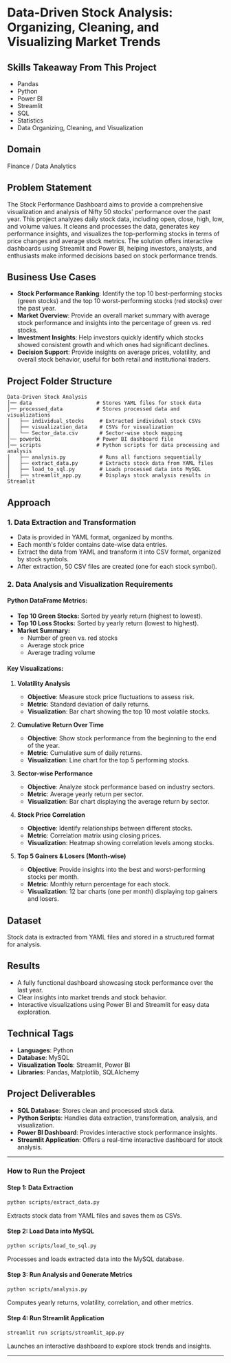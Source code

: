 # Data-Driven Stock Analysis: Organizing, Cleaning, and Visualizing Market Trends

## Skills Takeaway From This Project
- Pandas
- Python
- Power BI
- Streamlit
- SQL
- Statistics
- Data Organizing, Cleaning, and Visualization

## Domain
Finance / Data Analytics

## Problem Statement
The Stock Performance Dashboard aims to provide a comprehensive visualization and analysis of Nifty 50 stocks' performance over the past year. This project analyzes daily stock data, including open, close, high, low, and volume values. It cleans and processes the data, generates key performance insights, and visualizes the top-performing stocks in terms of price changes and average stock metrics. The solution offers interactive dashboards using Streamlit and Power BI, helping investors, analysts, and enthusiasts make informed decisions based on stock performance trends.

## Business Use Cases
- **Stock Performance Ranking**: Identify the top 10 best-performing stocks (green stocks) and the top 10 worst-performing stocks (red stocks) over the past year.
- **Market Overview**: Provide an overall market summary with average stock performance and insights into the percentage of green vs. red stocks.
- **Investment Insights**: Help investors quickly identify which stocks showed consistent growth and which ones had significant declines.
- **Decision Support**: Provide insights on average prices, volatility, and overall stock behavior, useful for both retail and institutional traders.

## Project Folder Structure
```
Data-Driven Stock Analysis
│── data                     # Stores YAML files for stock data
│── processed_data           # Stores processed data and visualizations
│   ├── individual_stocks     # Extracted individual stock CSVs
│   ├── visualization_data    # CSVs for visualization
│   └── Sector_data.csv       # Sector-wise stock mapping
│── powerbi                  # Power BI dashboard file
│── scripts                  # Python scripts for data processing and analysis
│   ├── analysis.py           # Runs all functions sequentially
│   ├── extract_data.py       # Extracts stock data from YAML files
│   ├── load_to_sql.py        # Loads processed data into MySQL
│   ├── streamlit_app.py      # Displays stock analysis results in Streamlit
```

## Approach
### 1. Data Extraction and Transformation
- Data is provided in YAML format, organized by months.
- Each month's folder contains date-wise data entries.
- Extract the data from YAML and transform it into CSV format, organized by stock symbols.
- After extraction, 50 CSV files are created (one for each stock symbol).

### 2. Data Analysis and Visualization Requirements
#### **Python DataFrame Metrics:**
- **Top 10 Green Stocks:** Sorted by yearly return (highest to lowest).
- **Top 10 Loss Stocks:** Sorted by yearly return (lowest to highest).
- **Market Summary:**
  - Number of green vs. red stocks
  - Average stock price
  - Average trading volume

#### **Key Visualizations:**
1. **Volatility Analysis**
   - **Objective**: Measure stock price fluctuations to assess risk.
   - **Metric**: Standard deviation of daily returns.
   - **Visualization**: Bar chart showing the top 10 most volatile stocks.

2. **Cumulative Return Over Time**
   - **Objective**: Show stock performance from the beginning to the end of the year.
   - **Metric**: Cumulative sum of daily returns.
   - **Visualization**: Line chart for the top 5 performing stocks.

3. **Sector-wise Performance**
   - **Objective**: Analyze stock performance based on industry sectors.
   - **Metric**: Average yearly return per sector.
   - **Visualization**: Bar chart displaying the average return by sector.

4. **Stock Price Correlation**
   - **Objective**: Identify relationships between different stocks.
   - **Metric**: Correlation matrix using closing prices.
   - **Visualization**: Heatmap showing correlation levels among stocks.

5. **Top 5 Gainers & Losers (Month-wise)**
   - **Objective**: Provide insights into the best and worst-performing stocks per month.
   - **Metric**: Monthly return percentage for each stock.
   - **Visualization**: 12 bar charts (one per month) displaying top gainers and losers.

## Dataset
Stock data is extracted from YAML files and stored in a structured format for analysis.

## Results
- A fully functional dashboard showcasing stock performance over the last year.
- Clear insights into market trends and stock behavior.
- Interactive visualizations using Power BI and Streamlit for easy data exploration.

## Technical Tags
- **Languages**: Python
- **Database**: MySQL
- **Visualization Tools**: Streamlit, Power BI
- **Libraries**: Pandas, Matplotlib, SQLAlchemy

## Project Deliverables
- **SQL Database**: Stores clean and processed stock data.
- **Python Scripts**: Handles data extraction, transformation, analysis, and visualization.
- **Power BI Dashboard**: Provides interactive stock performance insights.
- **Streamlit Application**: Offers a real-time interactive dashboard for stock analysis.

---

### How to Run the Project
#### **Step 1: Data Extraction**
```bash
python scripts/extract_data.py
```
Extracts stock data from YAML files and saves them as CSVs.

#### **Step 2: Load Data into MySQL**
```bash
python scripts/load_to_sql.py
```
Processes and loads extracted data into the MySQL database.

#### **Step 3: Run Analysis and Generate Metrics**
```bash
python scripts/analysis.py
```
Computes yearly returns, volatility, correlation, and other metrics.

#### **Step 4: Run Streamlit Application**
```bash
streamlit run scripts/streamlit_app.py
```
Launches an interactive dashboard to explore stock trends and insights.

---



